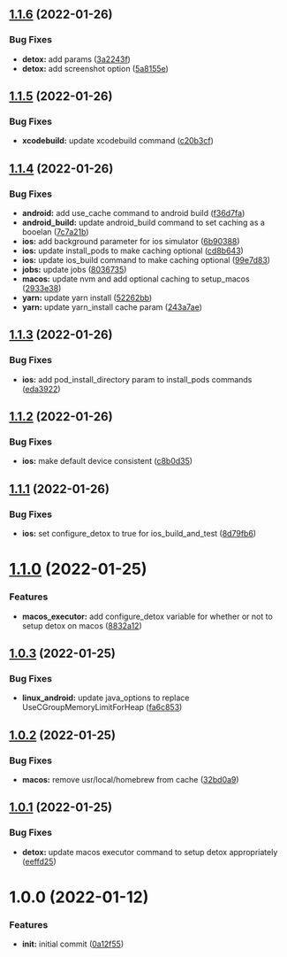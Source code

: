 ## [1.1.6](https://github.com/gretzky/rn-circleci-orb/compare/v1.1.5...v1.1.6) (2022-01-26)


### Bug Fixes

* **detox:** add params ([3a2243f](https://github.com/gretzky/rn-circleci-orb/commit/3a2243f8ae5b452955bd1796340be62b8d727da3))
* **detox:** add screenshot option ([5a8155e](https://github.com/gretzky/rn-circleci-orb/commit/5a8155e6086f52e0148cc7c9a07f0d88a5b16737))

## [1.1.5](https://github.com/gretzky/rn-circleci-orb/compare/v1.1.4...v1.1.5) (2022-01-26)


### Bug Fixes

* **xcodebuild:** update xcodebuild command ([c20b3cf](https://github.com/gretzky/rn-circleci-orb/commit/c20b3cfc33d95c5d26ce9c656d5ee03644091810))

## [1.1.4](https://github.com/gretzky/rn-circleci-orb/compare/v1.1.3...v1.1.4) (2022-01-26)


### Bug Fixes

* **android:** add use_cache command to android build ([f36d7fa](https://github.com/gretzky/rn-circleci-orb/commit/f36d7faae7f25d69867a1a7939ff4258845d9e3e))
* **android_build:** update android_build command to set caching as a booelan ([7c7a21b](https://github.com/gretzky/rn-circleci-orb/commit/7c7a21babf59a8830c0b27f8221206a3872e48c3))
* **ios:** add background parameter for ios simulator ([6b90388](https://github.com/gretzky/rn-circleci-orb/commit/6b903884a8d2bd6d2c287a4ea38157ad4a2435ed))
* **ios:** update install_pods to make caching optional ([cd8b643](https://github.com/gretzky/rn-circleci-orb/commit/cd8b643b00bd21372c5893f4865618c0a851d0f2))
* **ios:** update ios_build command to make caching optional ([99e7d83](https://github.com/gretzky/rn-circleci-orb/commit/99e7d83a4306cf68d1e01b178f86c8c56b5a6faf))
* **jobs:** update jobs ([8036735](https://github.com/gretzky/rn-circleci-orb/commit/8036735dde2f596ab0c797954859d472173299c3))
* **macos:** update nvm and add optional caching to setup_macos ([2933e38](https://github.com/gretzky/rn-circleci-orb/commit/2933e388815369f35dbd0570053c5359b08df947))
* **yarn:** update yarn install ([52262bb](https://github.com/gretzky/rn-circleci-orb/commit/52262bb73edddad110dcef16ba87208cc0c6705a))
* **yarn:** update yarn_install cache param ([243a7ae](https://github.com/gretzky/rn-circleci-orb/commit/243a7ae93961ef8e3ee9f8060b99888ef1308817))

## [1.1.3](https://github.com/gretzky/rn-circleci-orb/compare/v1.1.2...v1.1.3) (2022-01-26)


### Bug Fixes

* **ios:** add pod_install_directory param to install_pods commands ([eda3922](https://github.com/gretzky/rn-circleci-orb/commit/eda3922810154e80177b710ab016310e176229c3))

## [1.1.2](https://github.com/gretzky/rn-circleci-orb/compare/v1.1.1...v1.1.2) (2022-01-26)


### Bug Fixes

* **ios:** make default device consistent ([c8b0d35](https://github.com/gretzky/rn-circleci-orb/commit/c8b0d354d2c17a83b7a77b8ff4ad973005adf8cf))

## [1.1.1](https://github.com/gretzky/rn-circleci-orb/compare/v1.1.0...v1.1.1) (2022-01-26)


### Bug Fixes

* **ios:** set configure_detox to true for ios_build_and_test ([8d79fb6](https://github.com/gretzky/rn-circleci-orb/commit/8d79fb677828e8a51cd582d72a48a2fa22271c4c))

# [1.1.0](https://github.com/gretzky/rn-circleci-orb/compare/v1.0.3...v1.1.0) (2022-01-25)


### Features

* **macos_executor:** add configure_detox variable for whether or not to setup detox on macos ([8832a12](https://github.com/gretzky/rn-circleci-orb/commit/8832a12c531ca23602f869eda6b6a574d5d263b6))

## [1.0.3](https://github.com/gretzky/rn-circleci-orb/compare/v1.0.2...v1.0.3) (2022-01-25)


### Bug Fixes

* **linux_android:** update java_options to replace UseCGroupMemoryLimitForHeap ([fa6c853](https://github.com/gretzky/rn-circleci-orb/commit/fa6c853aa90ce318e7860b2d2c80bbffc3abd97b))

## [1.0.2](https://github.com/gretzky/rn-circleci-orb/compare/v1.0.1...v1.0.2) (2022-01-25)


### Bug Fixes

* **macos:** remove usr/local/homebrew from cache ([32bd0a9](https://github.com/gretzky/rn-circleci-orb/commit/32bd0a90aaf57070f18b1933d2a9da5abd9b5e25))

## [1.0.1](https://github.com/gretzky/rn-circleci-orb/compare/v1.0.0...v1.0.1) (2022-01-25)


### Bug Fixes

* **detox:** update macos executor command to setup detox appropriately ([eeffd25](https://github.com/gretzky/rn-circleci-orb/commit/eeffd25baa360344d815acb59834f784a3cba2b5))

# 1.0.0 (2022-01-12)


### Features

* **init:** initial commit ([0a12f55](https://github.com/gretzky/rn-circleci-orb/commit/0a12f557388fcde9f80617cec8af27538029a015))
